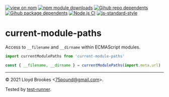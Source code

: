 [![view on npm](https://badgen.net/npm/v/current-module-paths)](https://www.npmjs.org/package/current-module-paths)
[![npm module downloads](https://badgen.net/npm/dt/current-module-paths)](https://www.npmjs.org/package/current-module-paths)
[![Gihub repo dependents](https://badgen.net/github/dependents-repo/75lb/current-module-paths)](https://github.com/75lb/current-module-paths/network/dependents?dependent_type=REPOSITORY)
[![Gihub package dependents](https://badgen.net/github/dependents-pkg/75lb/current-module-paths)](https://github.com/75lb/current-module-paths/network/dependents?dependent_type=PACKAGE)
[![Node.js CI](https://github.com/75lb/current-module-paths/actions/workflows/node.js.yml/badge.svg)](https://github.com/75lb/current-module-paths/actions/workflows/node.js.yml)
[![js-standard-style](https://img.shields.io/badge/code%20style-standard-brightgreen.svg)](https://github.com/feross/standard)

# current-module-paths

Access to `__filename` and `__dirname` within ECMAScript modules.


```js
import currentModulePaths from 'current-module-paths'

const { __filename, __dirname } = currentModulePaths(import.meta.url)
```

* * *

&copy; 2021 Lloyd Brookes \<75pound@gmail.com\>.

Tested by [test-runner](https://github.com/test-runner-js/test-runner).

